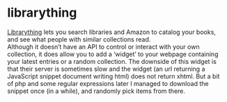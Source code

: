 <!--
  id: 220
  date: 2006-06-18T01:00:06
  modified: 2006-06-18T01:00:06
  slug: librarything
  type: post
  excerpt: <p>Librarything lets you search libraries and Amazon to catalog your books, and see what people with similar collections read. Although it doesn&#8217;t have an API to control or interact with your own collection, it does allow you to add a &#8216;widget&#8217; to your webpage containing your latest entries or a random collection. The downside of [&hellip;]</p>
  categories: book
  tags: API
  inCv: 
  inPortfolio: 
  dateFrom: 
  dateTo: 
-->

# librarything

<p><a href="http://www.librarything.com/" target="_blank">Librarything</a> lets you search libraries and Amazon to catalog your books, and see what people with similar collections read.<br />
Although it doesn&#8217;t have an API to control or interact with your own collection, it does allow you to add a &#8216;widget&#8217; to your webpage containing your latest entries or a random collection. The downside of this widget is that their server is sometimes slow and the widget (an url returning a JavaScript snippet document writing html) does not return xhtml. But a bit of php and some regular expressions later I managed to download the snippet once (in a while), and randomly pick items from there.</p>